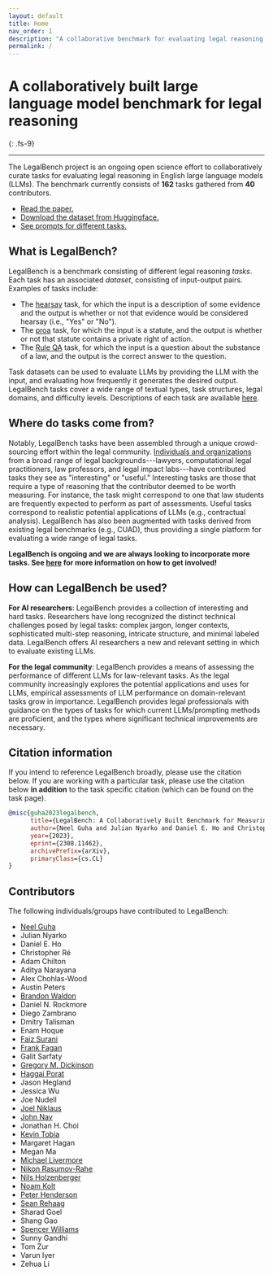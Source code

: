```yaml
---
layout: default
title: Home
nav_order: 1
description: "A collaborative benchmark for evaluating legal reasoning in large language models"
permalink: /
---
```


# A collaboratively built large language model benchmark for legal reasoning

{: .fs-9}

---

The LegalBench project is an ongoing open science effort to collaboratively curate tasks for evaluating legal reasoning in English large language models (LLMs). The benchmark currently consists of **162** tasks gathered from **40** contributors.

- [Read the paper.](https://arxiv.org/abs/2308.11462)
- [Download the dataset from Huggingface.](https://huggingface.co/datasets/nguha/legalbench)
- [See prompts for different tasks.](https://github.com/HazyResearch/legalbench/)

## What is LegalBench?

LegalBench is a benchmark consisting of different legal reasoning *tasks*. Each task has an associated *dataset*, consisting of input-output pairs. Examples of tasks include:

- The [hearsay](/tasks/hearsay.html) task, for which the input is a description of some evidence and the output is whether or not that evidence would be considered hearsay (i.e., "Yes" or "No").
- The [proa](tasks/proa.html) task, for which the input is a statute, and the output is whether or not that statute contains a private right of action.
- The [Rule QA](/tasks/rule_qa.html) task, for which the input is a question about the substance of a law, and the output is the correct answer to the question.

Task datasets can be used to evaluate LLMs by providing the LLM with the input, and evaluating how frequently it generates the desired output. LegalBench tasks cover a wide range of textual types, task structures, legal domains, and difficulty levels. Descriptions of each task are available [here](./tasks/index.markdown).


## Where do tasks come from?
Notably, LegalBench tasks have been assembled through a unique crowd-sourcing effort within the legal community. [Individuals and organizations](#contributors) from a broad range of legal backgrounds---lawyers, computational legal practitioners, law professors, and legal impact labs---have contributed tasks they see as "interesting" or "useful." Interesting tasks are those that require a type of reasoning that the contributor deemed to be worth measuring. For instance, the task might correspond to one that law students are frequently expected to perform as part of assessments. Useful tasks correspond to realistic potential applications of LLMs (e.g., contractual analysis). LegalBench has also been augmented with tasks derived from existing legal benchmarks (e.g., CUAD), thus providing a single platform for evaluating a wide range of legal tasks.

**LegalBench is ongoing and we are always looking to incorporate more tasks. See [here](./contribute.markdown) for more information on how to get involved!**

## How can LegalBench be used?

**For AI researchers**: LegalBench provides a collection of interesting and hard tasks. Researchers have long recognized the distinct technical challenges posed by legal tasks: complex jargon, longer contexts, sophisticated multi-step reasoning, intricate structure, and minimal labeled data. LegalBench offers AI researchers a new and relevant setting in which to evaluate existing LLMs.

**For the legal community**: LegalBench provides a means of assessing the performance of different LLMs for law-relevant tasks. As the legal community increasingly explores the potential applications and uses for LLMs, empirical assessments of LLM performance on domain-relevant tasks grow in importance. LegalBench provides legal professionals with guidance on the types of tasks for which current LLMs/prompting methods are proficient, and the types where significant technical improvements are necessary.

## Citation information

If you intend to reference LegalBench broadly, please use the citation below. If you are working with a particular task, please use the citation below **in addition** to the task specific citation (which can be found on the task page).

```bib
@misc{guha2023legalbench,
      title={LegalBench: A Collaboratively Built Benchmark for Measuring Legal Reasoning in Large Language Models}, 
      author={Neel Guha and Julian Nyarko and Daniel E. Ho and Christopher Ré and Adam Chilton and Aditya Narayana and Alex Chohlas-Wood and Austin Peters and Brandon Waldon and Daniel N. Rockmore and Diego Zambrano and Dmitry Talisman and Enam Hoque and Faiz Surani and Frank Fagan and Galit Sarfaty and Gregory M. Dickinson and Haggai Porat and Jason Hegland and Jessica Wu and Joe Nudell and Joel Niklaus and John Nay and Jonathan H. Choi and Kevin Tobia and Margaret Hagan and Megan Ma and Michael Livermore and Nikon Rasumov-Rahe and Nils Holzenberger and Noam Kolt and Peter Henderson and Sean Rehaag and Sharad Goel and Shang Gao and Spencer Williams and Sunny Gandhi and Tom Zur and Varun Iyer and Zehua Li},
      year={2023},
      eprint={2308.11462},
      archivePrefix={arXiv},
      primaryClass={cs.CL}
}
```

## Contributors

The following individuals/groups have contributed to LegalBench:

- [Neel Guha](https://www.neelguha.com/)
- Julian Nyarko
- Daniel E. Ho
- Christopher Ré
- Adam Chilton
- Aditya Narayana
- Alex Chohlas-Wood
- Austin Peters
- [Brandon Waldon](https://bwaldon.github.io/)
- Daniel N. Rockmore
- Diego Zambrano
- Dmitry Talisman
- Enam Hoque
- [Faiz Surani](https://faizsurani.com)
- [Frank Fagan](https://www.stcl.edu/about-us/faculty/frank-fagan/)
- Galit Sarfaty
- [Gregory M. Dickinson](https://www.stu.edu/law/faculty-staff/faculty/gregorydickinson/)
- [Haggai Porat](https://hls.harvard.edu/haggai-porat/)
- Jason Hegland
- Jessica Wu
- Joe Nudell
- [Joel Niklaus](https://niklaus.ai)
- [John Nay](http://johnjnay.com/)
- Jonathan H. Choi
- [Kevin Tobia](https://www.law.georgetown.edu/faculty/kevin-tobia/)
- Margaret Hagan
- Megan Ma
- [Michael Livermore](https://www.law.virginia.edu/faculty/profile/mal5un/2457619)
- [Nikon Rasumov-Rahe](https://maxime.tools/)
- [Nils Holzenberger](https://perso.telecom-paristech.fr/holzenberger/)
- [Noam Kolt](http://noamkolt.com/)
- [Peter Henderson](https://www.peterhenderson.co/)
- [Sean Rehaag](https://www.osgoode.yorku.ca/faculty-and-staff/rehaag-sean/)
- Sharad Goel
- Shang Gao
- [Spencer Williams](https://papers.ssrn.com/sol3/cf_dev/AbsByAuth.cfm?per_id=2882090)
- Sunny Gandhi
- Tom Zur
- Varun Iyer
- Zehua Li
